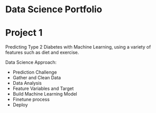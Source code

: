 # Data Science Portfolio

# Project 1
Predicting Type 2 Diabetes with Machine Learning, using a variety of features such as diet and exercise.

Data Science Approach:
* Prediction Challenge
* Gather and Clean Data
* Data Analysis
* Feature Variables and Target
* Build Machine Learning Model
* Finetune process
* Deploy
